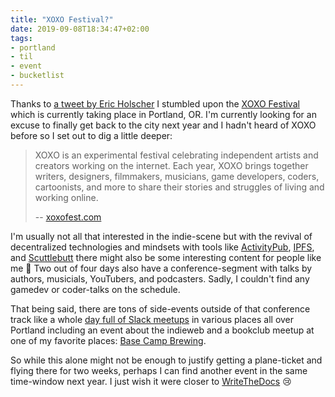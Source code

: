 ```yaml
---
title: "XOXO Festival?"
date: 2019-09-08T18:34:47+02:00
tags:
- portland
- til
- event
- bucketlist
---
```



Thanks to [a tweet by Eric Holscher][eh] I stumbled upon the [XOXO
Festival][xoxo] which is currently taking place in Portland, OR. I'm
currently looking for an excuse to finally get back to the city next
year and I hadn't heard of XOXO before so I set out to dig a little
deeper:

> XOXO is an experimental festival celebrating independent artists and
> creators working on the internet. Each year, XOXO brings together
> writers, designers, filmmakers, musicians, game developers, coders,
> cartoonists, and more to share their stories and struggles of living
> and working online.
>
> -- [xoxofest.com](https://xoxofest.com/guide/about-xoxo)

I'm usually not all that interested in the indie-scene but with the
revival of decentralized technologies and mindsets with tools like
[ActivityPub][ap], [IPFS][], and [Scuttlebutt][sbt] there might also
be some interesting content for people like me 🙂 Two out of four days
also have a conference-segment with talks by authors, musicials,
YouTubers, and podcasters. Sadly, I couldn't find any gamedev or
coder-talks on the schedule.

That being said, there are tons of side-events outside of that
conference track like a whole [day full of Slack meetups][sm] in
various places all over Portland including an event about the indieweb
and a bookclub meetup at one of my favorite places: [Base Camp
Brewing][bcb].

So while this alone might not be enough to justify getting a
plane-ticket and flying there for two weeks, perhaps I can find
another event in the same time-window next year. I just wish it were
closer to [WriteTheDocs][wtd] 😢


[eh]: https://twitter.com/ericholscher/status/1167149518044848128
[ipfs]: https://en.wikipedia.org/wiki/InterPlanetary_File_System
[sbt]: https://www.scuttlebutt.nz/
[projector]: https://projector.com/home/
[bcb]: https://www.basecampbrewingco.com/
[sm]: https://xoxofest.com/2019/schedule/social
[wtd]: https://www.writethedocs.org/conf/portland/2019/
[xoxo]: https://xoxofest.com/2019/schedule
[ap]: https://en.wikipedia.org/wiki/ActivityPub
